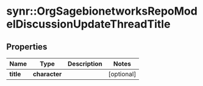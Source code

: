 # synr::OrgSagebionetworksRepoModelDiscussionUpdateThreadTitle


## Properties
Name | Type | Description | Notes
------------ | ------------- | ------------- | -------------
**title** | **character** |  | [optional] 


